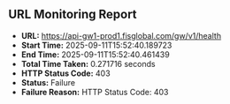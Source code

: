 ## URL Monitoring Report

- **URL:** https://api-gw1-prod1.fisglobal.com/gw/v1/health
- **Start Time:** 2025-09-11T15:52:40.189723
- **End Time:** 2025-09-11T15:52:40.461439
- **Total Time Taken:** 0.271716 seconds
- **HTTP Status Code:** 403
- **Status:** Failure
- **Failure Reason:** HTTP Status Code: 403
